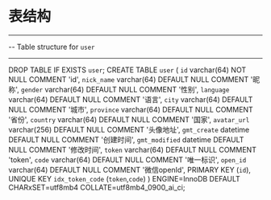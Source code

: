 # 表结构
-- --------------------------------
-- Table structure for `user`
-- --------------------------------
DROP TABLE IF EXISTS `user`;
CREATE TABLE `user` (
  `id` varchar(64) NOT NULL COMMENT 'id',
  `nick_name` varchar(64) DEFAULT NULL COMMENT '昵称',
  `gender` varchar(64) DEFAULT NULL COMMENT '性别',
  `language` varchar(64) DEFAULT NULL COMMENT '语言',
  `city` varchar(64) DEFAULT NULL COMMENT '城市',
  `province` varchar(64) DEFAULT NULL COMMENT '省份',
  `country` varchar(64) DEFAULT NULL COMMENT '国家',
  `avatar_url` varchar(256) DEFAULT NULL COMMENT '头像地址',
  `gmt_create` datetime DEFAULT NULL COMMENT '创建时间',
  `gmt_modified` datetime DEFAULT NULL COMMENT '修改时间',
  `token` varchar(64) DEFAULT NULL COMMENT 'token',
  `code` varchar(64) DEFAULT NULL COMMENT '唯一标识',
  `open_id` varchar(64) DEFAULT NULL COMMENT '微信openId',
  PRIMARY KEY (`id`),
  UNIQUE KEY `idx_token_code` (`token`,`code`)
) ENGINE=InnoDB DEFAULT CHARxSET=utf8mb4 COLLATE=utf8mb4_0900_ai_ci;